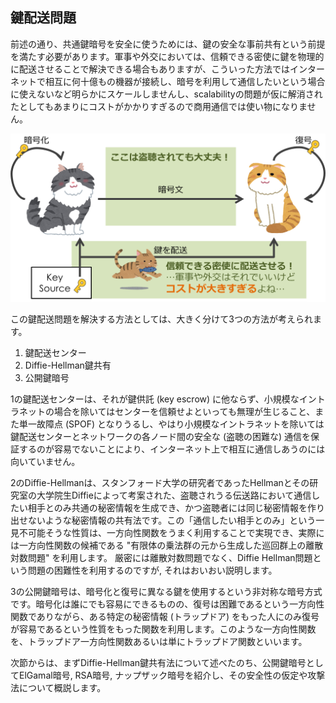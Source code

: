 ## 鍵配送問題

前述の通り、共通鍵暗号を安全に使うためには、鍵の安全な事前共有という前提を満たす必要があります。軍事や外交においては、信頼できる密使に鍵を物理的に配送させることで解決できる場合もありますが、こういった方法ではインターネットで相互に何十億もの機器が接続し、暗号を利用して通信したいという場合に使えないなど明らかにスケールしませんし、scalabilityの問題が仮に解消されたとしてもあまりにコストがかかりすぎるので商用通信では使い物になりません。

![鍵配送問題](/assets/key-distribution-problem.png)

この鍵配送問題を解決する方法としては、大きく分けて3つの方法が考えられます。

1. 鍵配送センター
2. Diffie-Hellman鍵共有
3. 公開鍵暗号

1の鍵配送センターは、それが鍵供託 \(key escrow\) に他ならず、小規模なイントラネットの場合を除いてはセンターを信頼せよといっても無理が生じること、また単一故障点 \(SPOF\) となりうるし、やはり小規模なイントラネットを除いては鍵配送センターとネットワークの各ノード間の安全な \(盗聴の困難な\) 通信を保証するのが容易でないことにより、インターネット上で相互に通信しあうのには向いていません。

2のDiffie-Hellmanは、スタンフォード大学の研究者であったHellmanとその研究室の大学院生Diffieによって考案された、盗聴されうる伝送路において通信したい相手とのみ共通の秘密情報を生成でき、かつ盗聴者には同じ秘密情報を作り出せないような秘密情報の共有法です。この「通信したい相手とのみ」という一見不可能そうな性質は、一方向性関数をうまく利用することで実現でき、実際には一方向性関数の候補である "有限体の乗法群の元から生成した巡回群上の離散対数問題" を利用します。 厳密には離散対数問題でなく、Diffie Hellman問題という問題の困難性を利用するのですが, それはおいおい説明します。

3の公開鍵暗号は、暗号化と復号に異なる鍵を使用するという非対称な暗号方式です。暗号化は誰にでも容易にできるものの、復号は困難であるという一方向性関数でありながら、ある特定の秘密情報 \(トラップドア\) をもった人にのみ復号が容易であるという性質をもった関数を利用します。このような一方向性関数を、トラップドア一方向性関数あるいは単にトラップドア関数といいます。

次節からは、まずDiffie-Hellman鍵共有法について述べたのち、公開鍵暗号としてElGamal暗号, RSA暗号, ナップザック暗号を紹介し、その安全性の仮定や攻撃法について概説します。
